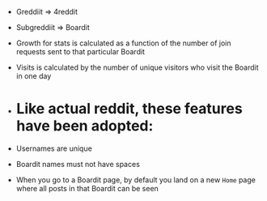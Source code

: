 - Greddiit => 4reddit
- Subgreddiit => Boardit

- Growth for stats is calculated as a function of the number of join requests sent to that particular Boardit
- Visits is calculated by the number of unique visitors who visit the Boardit in one day

- # Like actual reddit, these features have been adopted:
- Usernames are unique
- Boardit names must not have spaces
- When you go to a Boardit page, by default you land on a new `Home` page where all posts in that Boardit can be seen